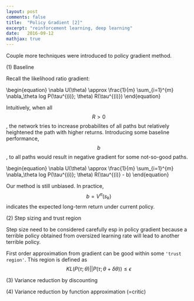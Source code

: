 ```yaml
---
layout: post
comments: false
title:  "Policy Gradient [2]"
excerpt: "reinforcement learning, deep learning"
date:   2016-09-12
mathjax: true
---
```


Couple more techniques were introduced to policy gradient method.

(1) Baseline

Recall the likelihood ratio gradient:

\begin{equation}
\nabla U(\theta) \approx \frac{1}{m} \sum_{i=1}^{m} \nabla_\theta log P(\tau^{(i)}; \theta) R(\tau^{(i)}) 
\end{equation}

Intuitively, when all $$R>0$$, the network tries to increase probabilites of all paths but relatively heightened the path with higher returns.
Introducing some baseline performance, $$b$$, to all paths would result in negative gradient for some not-so-good paths.

\begin{equation}
\nabla U(\theta) \approx \frac{1}{m} \sum_{i=1}^{m} \nabla_\theta log P(\tau^{(i)}; \theta) R(\tau^{(i)} - b) 
\end{equation}

Our method is still unbiased.
In practice, $$b=V^\pi (s_k)$$ indicates the expected long-term return under current policy.

(2) Step sizing and trust region

Step size need to be considered carefully esp in policy gradient because a terrible policy obtained from oversized learning rate will lead to another terrible policy.

First order approximation from gradient can be good within some `'trust region'`.
This region is defined as $$KL(P(\tau;\theta) || P(\tau; \theta+\delta\theta)) \leq \epsilon$$

(3) Variance reduction by discounting


(4) Variance reduction by function approximation (=critic)




